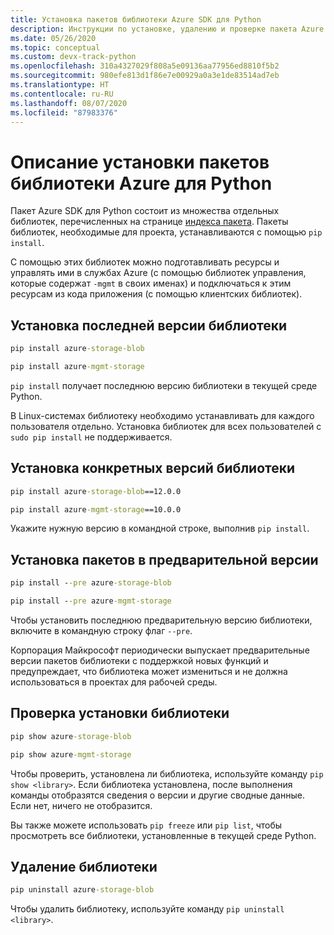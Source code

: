 ```yaml
---
title: Установка пакетов библиотеки Azure SDK для Python
description: Инструкции по установке, удалению и проверке пакета Azure SDK или библиотек Python с помощью pip. Эта статься содержит сведения об установке конкретных версий и предварительных версий пакетов.
ms.date: 05/26/2020
ms.topic: conceptual
ms.custom: devx-track-python
ms.openlocfilehash: 310a4327029f808a5e09136aa77956ed8810f5b2
ms.sourcegitcommit: 980efe813d1f86e7e00929a0a3e1de83514ad7eb
ms.translationtype: HT
ms.contentlocale: ru-RU
ms.lasthandoff: 08/07/2020
ms.locfileid: "87983376"
---
```

# <a name="how-to-install-azure-library-packages-for-python"></a>Описание установки пакетов библиотеки Azure для Python

Пакет Azure SDK для Python состоит из множества отдельных библиотек, перечисленных на странице [индекса пакета](azure-sdk-library-package-index.md). Пакеты библиотек, необходимые для проекта, устанавливаются с помощью `pip install`.

С помощью этих библиотек можно подготавливать ресурсы и управлять ими в службах Azure (с помощью библиотек управления, которые содержат `-mgmt` в своих именах) и подключаться к этим ресурсам из кода приложения (с помощью клиентских библиотек).

## <a name="install-the-latest-version-of-a-library"></a>Установка последней версии библиотеки

```cmd
pip install azure-storage-blob
```

```cmd
pip install azure-mgmt-storage
```

`pip install` получает последнюю версию библиотеки в текущей среде Python.

В Linux-системах библиотеку необходимо устанавливать для каждого пользователя отдельно. Установка библиотек для всех пользователей с `sudo pip install` не поддерживается.

## <a name="install-specific-library-versions"></a>Установка конкретных версий библиотеки

```cmd
pip install azure-storage-blob==12.0.0
```

```cmd
pip install azure-mgmt-storage==10.0.0
```

Укажите нужную версию в командной строке, выполнив `pip install`.

## <a name="install-preview-packages"></a>Установка пакетов в предварительной версии

```cmd
pip install --pre azure-storage-blob
```

```cmd
pip install --pre azure-mgmt-storage
```

Чтобы установить последнюю предварительную версию библиотеки, включите в командную строку флаг `--pre`.

Корпорация Майкрософт периодически выпускает предварительные версии пакетов библиотеки с поддержкой новых функций и предупреждает, что библиотека может измениться и не должна использоваться в проектах для рабочей среды.

## <a name="verify-a-library-installation"></a>Проверка установки библиотеки

```cmd
pip show azure-storage-blob
```

```cmd
pip show azure-mgmt-storage
```

Чтобы проверить, установлена ли библиотека, используйте команду `pip show <library>`. Если библиотека установлена, после выполнения команды отобразятся сведения о версии и другие сводные данные. Если нет, ничего не отобразится.

Вы также можете использовать `pip freeze` или `pip list`, чтобы просмотреть все библиотеки, установленные в текущей среде Python.

## <a name="uninstall-a-library"></a>Удаление библиотеки

```cmd
pip uninstall azure-storage-blob
```

Чтобы удалить библиотеку, используйте команду `pip uninstall <library>`.


